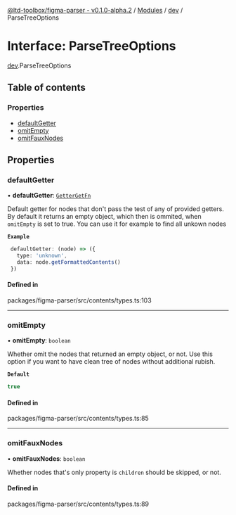 [@ltd-toolbox/figma-parser - v0.1.0-alpha.2](../README.md) / [Modules](../modules.md) / [dev](../modules/dev.md) / ParseTreeOptions

# Interface: ParseTreeOptions

[dev](../modules/dev.md).ParseTreeOptions

## Table of contents

### Properties

- [defaultGetter](dev.ParseTreeOptions.md#defaultgetter)
- [omitEmpty](dev.ParseTreeOptions.md#omitempty)
- [omitFauxNodes](dev.ParseTreeOptions.md#omitfauxnodes)

## Properties

### defaultGetter

• **defaultGetter**: [`GetterGetFn`](../modules/dev.md#gettergetfn)

Default getter for nodes that don't pass the test of any of provided getters.
By default it returns an empty object, which then is ommited, when `omitEmpty` is set to true.
You can use it for example to find all unkown nodes

**`Example`**

```typescript
 defaultGetter: (node) => ({
   type: 'unknown',
   data: node.getFormattedContents()
 })
```

#### Defined in

packages/figma-parser/src/contents/types.ts:103

___

### omitEmpty

• **omitEmpty**: `boolean`

Whether omit the nodes that returned an empty object, or not.
Use this option if you want to have clean tree of nodes without additional rubish.

**`Default`**

```ts
true
```

#### Defined in

packages/figma-parser/src/contents/types.ts:85

___

### omitFauxNodes

• **omitFauxNodes**: `boolean`

Whether nodes that's only property is `children` should be skipped, or not.

#### Defined in

packages/figma-parser/src/contents/types.ts:89
